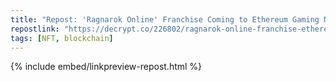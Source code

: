 ```yaml
---
title: "Repost: 'Ragnarok Online' Franchise Coming to Ethereum Gaming Network Ronin - Decrypt"
repostlink: "https://decrypt.co/226802/ragnarok-online-franchise-ethereum-gaming-network-ronin"
tags: [NFT, blockchain]
---
```


{% include embed/linkpreview-repost.html %}
